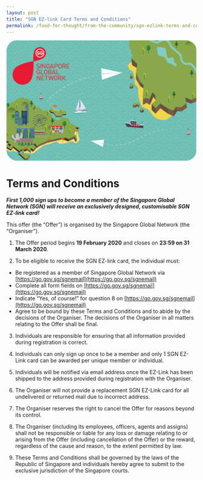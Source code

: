 ```yaml
---
layout: post
title: "SGN EZ-link Card Terms and Conditions"
permalink: /food-for-thought/from-the-community/sgn-ezlink-terms-and-conditions
---
```


![Image](/images/stories/2019/sgnezlink2020.png)

# Terms and Conditions

**_First 1,000 sign ups to become a member of the Singapore Global Network (SGN) will receive an exclusively designed, customisable SGN EZ-link card!_**

This offer (the “Offer”) is organised by the Singapore Global Network (the “Organiser”).

1. The Offer period begins **19 February 2020** and closes on **23:59 on 31 March 2020**.

2. To be eligible to receive the SGN EZ-link card, the individual must:
- Be registered as a member of Singapore Global Network via [https://go.gov.sg/sgnemail](https://go.gov.sg/sgnemail)
- Complete all form fields on [https://go.gov.sg/sgnemail](https://go.gov.sg/sgnemail)
- Indicate “Yes, of course!” for question 8 on [https://go.gov.sg/sgnemail](https://go.gov.sg/sgnemail)
- Agree to be bound by these Terms and Conditions and to abide by the decisions of the Organiser. The decisions of the Organiser in all matters relating to the Offer shall be final.

3.    Individuals are responsible for ensuring that all information provided during registration is correct.

4.    Individuals can only sign up once to be a member and only 1 SGN EZ-Link card can be awarded per unique member or individual.

5.    Individuals will be notified via email address once the EZ-Link has been shipped to the address provided during registration with the Organiser.

6.    The Organiser will not provide a replacement SGN EZ-Link card for all undelivered or returned mail due to incorrect address.

7.    The Organiser reserves the right to cancel the Offer for reasons beyond its control.

8.    The Organiser (including its employees, officers, agents and assigns) shall not be responsible or liable for any loss or damage relating to or arising from the Offer (including cancellation of the Offer) or the reward, regardless of the cause and reason, to the extent permitted by law.

9.    These Terms and Conditions shall be governed by the laws of the Republic of Singapore and individuals hereby agree to submit to the exclusive jurisdiction of the Singapore courts.

